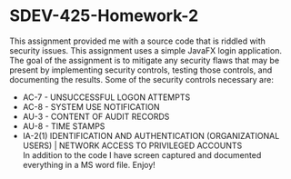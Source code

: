 # SDEV-425-Homework-2
This assignment provided me with a source code that is riddled with security issues. This assignment uses a simple JavaFX login application. The goal of the assignment is to mitigate any security flaws that may be present by implementing security controls, testing those controls, and documenting the results. Some of the security controls necessary are:  
* AC-7 - UNSUCCESSFUL LOGON ATTEMPTS 
* AC-8 - SYSTEM USE NOTIFICATION 
* AU-3 - CONTENT OF AUDIT RECORDS 
* AU-8 - TIME STAMPS 
* IA-2(1) IDENTIFICATION AND AUTHENTICATION (ORGANIZATIONAL USERS) | NETWORK ACCESS TO PRIVILEGED ACCOUNTS  
In addition to the code I have screen captured and documented everything in a MS word file. Enjoy!
